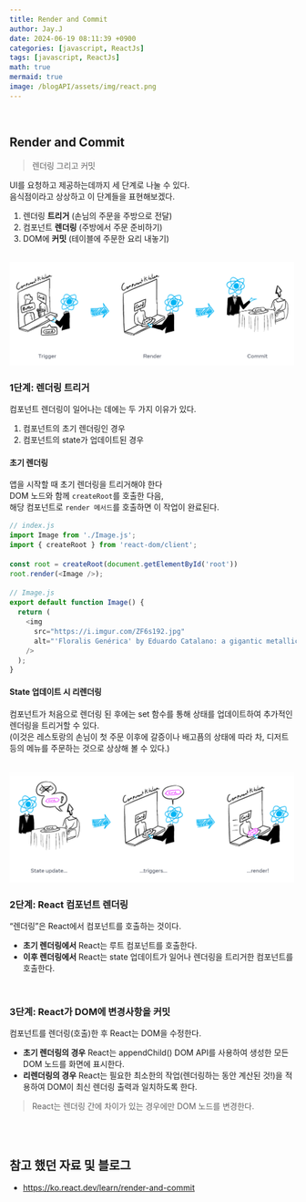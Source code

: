 ```yaml
---
title: Render and Commit
author: Jay.J
date: 2024-06-19 08:11:39 +0900
categories: [javascript, ReactJs]
tags: [javascript, ReactJs]
math: true
mermaid: true
image: /blogAPI/assets/img/react.png
---
```


<br>

## Render and Commit
> 렌더링 그리고 커밋

 UI를 요청하고 제공하는데까지 세 단계로 나눌 수 있다.<br>
 음식점이라고 상상하고 이 단계들을 표현해보겠다.

1. 렌더링 <b>트리거</b> (손님의 주문을 주방으로 전달)
2. 컴포넌트 <b>렌더링</b> (주방에서 주문 준비하기)
3. DOM에 <b>커밋</b> (테이블에 주문한 요리 내놓기)

<br>

<img src="../assets/img/i_rerender.png" alt="" style="max-width:500px">

<br>

### 1단계: 렌더링 트리거
컴포넌트 렌더링이 일어나는 데에는 두 가지 이유가 있다.

1. 컴포넌트의 초기 렌더링인 경우
2. 컴포넌트의 state가 업데이트된 경우

#### 초기 렌더링

앱을 시작할 때 초기 렌더링을 트리거해야 한다<br>
DOM 노드와 함께 ```createRoot```를 호출한 다음,<br>
해당 컴포넌트로 ```render 메서드```를 호출하면 이 작업이 완료된다.

```js
// index.js
import Image from './Image.js';
import { createRoot } from 'react-dom/client';

const root = createRoot(document.getElementById('root'))
root.render(<Image />);

// Image.js
export default function Image() {
  return (
    <img
      src="https://i.imgur.com/ZF6s192.jpg"
      alt="'Floralis Genérica' by Eduardo Catalano: a gigantic metallic flower sculpture with reflective petals"
    />
  );
}
```

#### State 업데이트 시 리렌더링
컴포넌트가 처음으로 렌더링 된 후에는 set 함수를 통해 상태를 업데이트하여 추가적인 렌더링을 트리거할 수 있다.<br>
(이것은 레스토랑의 손님이 첫 주문 이후에 갈증이나 배고픔의 상태에 따라 차, 디저트 등의 메뉴를 주문하는 것으로 상상해 볼 수 있다.)

<br>

<img src="../assets/img/i_rerender2.png" alt="" style="max-width:500px">

<br>

### 2단계: React 컴포넌트 렌더링
“렌더링”은 React에서 컴포넌트를 호출하는 것이다.
- <b>초기 렌더링에서</b> React는 루트 컴포넌트를 호출한다.
- <b>이후 렌더링에서</b> React는 state 업데이트가 일어나 렌더링을 트리거한 컴포넌트를 호출한다.

<br>

### 3단계: React가 DOM에 변경사항을 커밋
컴포넌트를 렌더링(호출)한 후 React는 DOM을 수정한다.
- <b>초기 렌더링의 경우</b> React는 appendChild() DOM API를 사용하여 생성한 모든 DOM 노드를 화면에 표시한다.
- <b>리렌더링의 경우</b> React는 필요한 최소한의 작업(렌더링하는 동안 계산된 것!)을 적용하여 DOM이 최신 렌더링 출력과 일치하도록 한다.

> React는 렌더링 간에 차이가 있는 경우에만 DOM 노드를 변경한다.



<br>
<br>

## 참고 했던 자료 및 블로그  
 - <a href="https://ko.react.dev/learn/render-and-commit" target="_blank">https://ko.react.dev/learn/render-and-commit</a>
 
